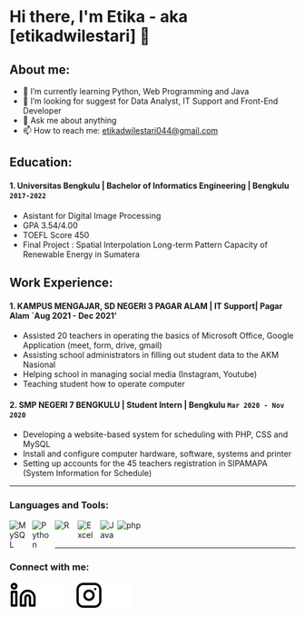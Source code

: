 # Hi there, I'm Etika - aka [etikadwilestari] 👋
## About me:
- 🌱 I’m currently learning Python, Web Programming and Java
- 🤔 I’m looking for suggest for Data Analyst, IT Support and Front-End Developer
- 💬 Ask me about anything
- 📫 How to reach me: etikadwilestari044@gmail.com

## Education:

#### 1. Universitas Bengkulu | Bachelor of Informatics Engineering | Bengkulu `2017-2022`
   - Asistant for Digital Image Processing
   - GPA 3.54/4.00
   - TOEFL Score 450
   - Final Project : Spatial Interpolation Long-term Pattern Capacity of Renewable Energy in Sumatera

## Work Experience:
#### 1. KAMPUS MENGAJAR, SD NEGERI 3 PAGAR ALAM | IT Support| Pagar Alam `Aug 2021 - Dec 2021'
   - Assisted 20 teachers in operating the basics of Microsoft Office, Google Application (meet, form, drive, gmail)
   - Assisting school administrators in filling out student data to the AKM Nasional
   - Helping school in managing social media (Instagram, Youtube)
   - Teaching student how to operate computer
#### 2. SMP NEGERI 7 BENGKULU | Student Intern | Bengkulu `Mar 2020 - Nov 2020`
   - Developing a website-based system for scheduling with PHP, CSS and MySQL
   - Install and configure computer hardware, software, systems and printer
   - Setting up accounts for the 45 teachers registration in SIPAMAPA (System Information for Schedule)
---

### Languages and Tools:

[<img align="left" alt="MySQL" width="30px" src="https://cdn.jsdelivr.net/gh/devicons/devicon/icons/mysql/mysql-original.svg" style="padding-right:10px;" />][webdev]
[<img align="left" alt="Python" width="30px" src="https://upload.wikimedia.org/wikipedia/commons/thumb/c/c3/Python-logo-notext.svg/110px-Python-logo-notext.svg.png?20100317150552" style="padding-right:10px;" />][webdev]
[<img align="left" alt="R" width="30px" src="https://upload.wikimedia.org/wikipedia/commons/thumb/1/1b/R_logo.svg/1200px-R_logo.svg.png" style="padding-right:10px;" />][webdev]
[<img align="left" alt="Excel" width="30px" src="https://is2-ssl.mzstatic.com/image/thumb/Purple126/v4/a8/fd/5a/a8fd5a84-c6f1-355f-3b9f-6e86598efaa3/XCEL.png/1200x630bb.png" style="padding-right:10px;" />][webdev]
[<img align="left" alt="Java" width="30px" src="https://upload.wikimedia.org/wikipedia/en/thumb/3/30/Java_programming_language_logo.svg/1200px-Java_programming_language_logo.svg.png" style="padding-right:0px;" />][webdev]
[<img align="left" alt="php" width="50px" src="https://upload.wikimedia.org/wikipedia/commons/thumb/2/27/PHP-logo.svg/1200px-PHP-logo.svg.png" style="padding-right:10px;" />][webdev]

<br />
<br />

---
### Connect with me:


[![website](./img/linkedin-light.svg)](https://www.linkedin.com/in/etika-dwi-l-186832114#gh-light-mode-only)
[![website](./img/linkedin-dark.svg)](https://www.linkedin.com/in/etika-dwi-l-186832114#gh-dark-mode-only)
&nbsp;&nbsp;
[![website](./img/instagram-light.svg)](https://instagram.com/etikadwilestari#gh-light-mode-only)
[![website](./img/instagram-dark.svg)](https://instagram.com/etikadwilestari#gh-dark-mode-only)



[webdev]: https://github.com/etikadwilestari44/etikadwilestari44
